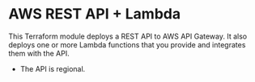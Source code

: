# AWS REST API + Lambda

This Terraform module deploys a REST API to AWS API Gateway. It also deploys one or more Lambda functions that you provide and integrates them with the API.

* The API is regional.
